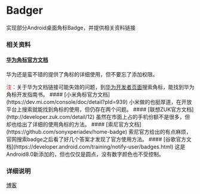 # Badger
实现部分Android桌面角标Badge，并提供相关资料链接

### 相关资料
#### [华为角标官方文档](https://developer.huawei.com/consumer/cn/devservice/doc/30802)
华为还是蛮不错的提供了角标的详细使用，但不要忘了添加权限。

<html>
<font color=#ff0000>注：</font>关于华为文档链接可能失效的问题，到<a href="https://developer.huawei.com/consumer/cn/" >华为开发者页面</a>搜索角标，能找到华为角标开发指南书。
</html>
#### [小米角标官方文档](https://dev.mi.com/console/doc/detail?pId=939)
小米做的也挺厚道，在开放平台上搜索就能找到角标的使用，但仍存在两个问题。
#### [联想ZUK官方文档](http://developer.zuk.com/detail/12)
虽然在市面上占的手机份额不是很多，但却也给出了详细的使用角标的方法。
#### [索尼官方文档](https://github.com/sonyxperiadev/home-badge)
索尼官方给出的有点麻烦，官网搜索badge之后看了好几个答案才发现了官方使用方法。
#### [谷歌官方文档](https://developer.android.com/training/notify-user/badges.html)
这是Android8.0新添加的，但也仅仅是圆点，没有数字颜色也不受控制。

### 详细说明
[博客](https://blog.csdn.net/q1113225201/article/details/79858032)